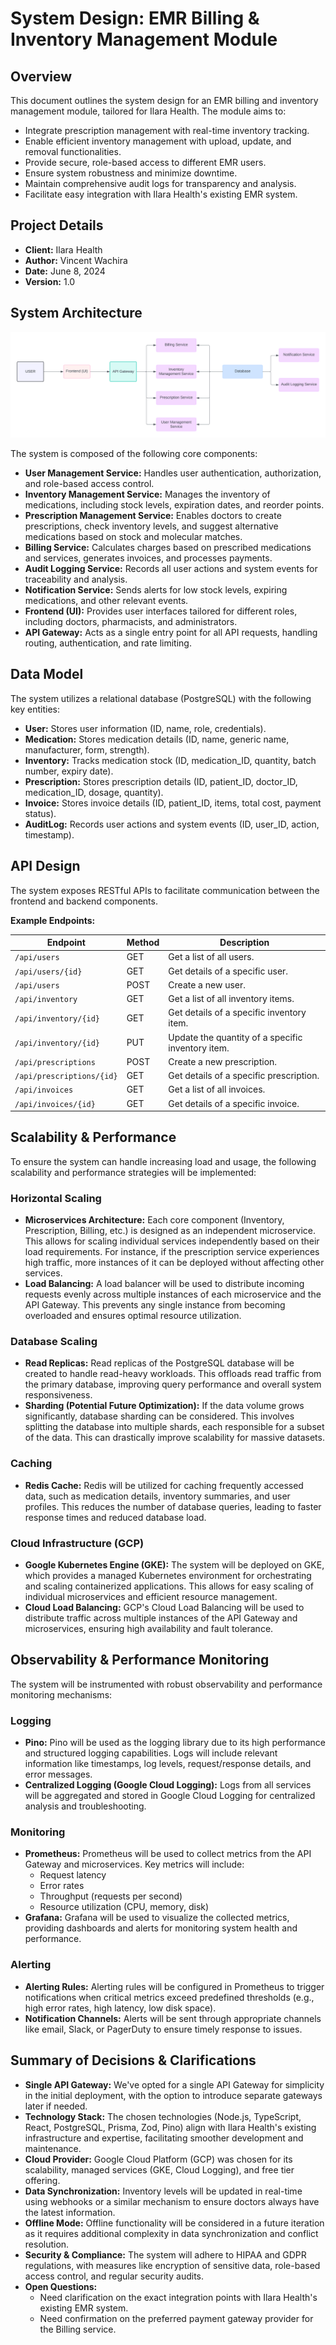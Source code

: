 # System Design: EMR Billing & Inventory Management Module

## Overview

This document outlines the system design for an EMR billing and inventory management module, tailored for Ilara Health. The module aims to:

* Integrate prescription management with real-time inventory tracking.
* Enable efficient inventory management with upload, update, and removal functionalities.
* Provide secure, role-based access to different EMR users.
* Ensure system robustness and minimize downtime.
* Maintain comprehensive audit logs for transparency and analysis.
* Facilitate easy integration with Ilara Health's existing EMR system.

## Project Details

* **Client:** Ilara Health
* **Author:** Vincent Wachira
* **Date:** June 8, 2024
* **Version:** 1.0

## System Architecture

![System Architecture Diagram](flowcharts/system-architecture-diagram.png)

The system is composed of the following core components:

* **User Management Service:** Handles user authentication, authorization, and role-based access control.
* **Inventory Management Service:** Manages the inventory of medications, including stock levels, expiration dates, and reorder points.
* **Prescription Management Service:** Enables doctors to create prescriptions, check inventory levels, and suggest alternative medications based on stock and molecular matches.
* **Billing Service:** Calculates charges based on prescribed medications and services, generates invoices, and processes payments.
* **Audit Logging Service:** Records all user actions and system events for traceability and analysis.
* **Notification Service:** Sends alerts for low stock levels, expiring medications, and other relevant events.
* **Frontend (UI):** Provides user interfaces tailored for different roles, including doctors, pharmacists, and administrators.
* **API Gateway:** Acts as a single entry point for all API requests, handling routing, authentication, and rate limiting.

## Data Model

The system utilizes a relational database (PostgreSQL) with the following key entities:

* **User:** Stores user information (ID, name, role, credentials).
* **Medication:** Stores medication details (ID, name, generic name, manufacturer, form, strength).
* **Inventory:** Tracks medication stock (ID, medication\_ID, quantity, batch number, expiry date).
* **Prescription:** Stores prescription details (ID, patient\_ID, doctor\_ID, medication\_ID, dosage, quantity).
* **Invoice:** Stores invoice details (ID, patient\_ID, items, total cost, payment status).
* **AuditLog:** Records user actions and system events (ID, user\_ID, action, timestamp).

## API Design

The system exposes RESTful APIs to facilitate communication between the frontend and backend components.

**Example Endpoints:**

| Endpoint                        | Method | Description                                                                      |
| --------------------------------- | ------ | -------------------------------------------------------------------------------- |
| `/api/users`                    | GET    | Get a list of all users.                                                          |
| `/api/users/{id}`                | GET    | Get details of a specific user.                                                   |
| `/api/users`                    | POST   | Create a new user.                                                               |
| `/api/inventory`                | GET    | Get a list of all inventory items.                                                |
| `/api/inventory/{id}`            | GET    | Get details of a specific inventory item.                                         |
| `/api/inventory/{id}`            | PUT    | Update the quantity of a specific inventory item.                                |
| `/api/prescriptions`            | POST   | Create a new prescription.                                                        |
| `/api/prescriptions/{id}`        | GET    | Get details of a specific prescription.                                          |
| `/api/invoices`                 | GET    | Get a list of all invoices.                                                     |
| `/api/invoices/{id}`             | GET    | Get details of a specific invoice.                                               |

## Scalability & Performance

To ensure the system can handle increasing load and usage, the following scalability and performance strategies will be implemented:

### Horizontal Scaling

* **Microservices Architecture:** Each core component (Inventory, Prescription, Billing, etc.) is designed as an independent microservice. This allows for scaling individual services independently based on their load requirements. For instance, if the prescription service experiences high traffic, more instances of it can be deployed without affecting other services.
* **Load Balancing:** A load balancer will be used to distribute incoming requests evenly across multiple instances of each microservice and the API Gateway. This prevents any single instance from becoming overloaded and ensures optimal resource utilization.

### Database Scaling

* **Read Replicas:**  Read replicas of the PostgreSQL database will be created to handle read-heavy workloads. This offloads read traffic from the primary database, improving query performance and overall system responsiveness.
* **Sharding (Potential Future Optimization):** If the data volume grows significantly, database sharding can be considered. This involves splitting the database into multiple shards, each responsible for a subset of the data. This can drastically improve scalability for massive datasets.

### Caching

* **Redis Cache:** Redis will be utilized for caching frequently accessed data, such as medication details, inventory summaries, and user profiles. This reduces the number of database queries, leading to faster response times and reduced database load.

### Cloud Infrastructure (GCP)

* **Google Kubernetes Engine (GKE):** The system will be deployed on GKE, which provides a managed Kubernetes environment for orchestrating and scaling containerized applications. This allows for easy scaling of individual microservices and efficient resource management.
* **Cloud Load Balancing:** GCP's Cloud Load Balancing will be used to distribute traffic across multiple instances of the API Gateway and microservices, ensuring high availability and fault tolerance.

## Observability & Performance Monitoring

The system will be instrumented with robust observability and performance monitoring mechanisms:

### Logging

* **Pino:** Pino will be used as the logging library due to its high performance and structured logging capabilities. Logs will include relevant information like timestamps, log levels, request/response details, and error messages.
* **Centralized Logging (Google Cloud Logging):** Logs from all services will be aggregated and stored in Google Cloud Logging for centralized analysis and troubleshooting.

### Monitoring

* **Prometheus:** Prometheus will be used to collect metrics from the API Gateway and microservices. Key metrics will include:
  * Request latency
  * Error rates
  * Throughput (requests per second)
  * Resource utilization (CPU, memory, disk)
* **Grafana:** Grafana will be used to visualize the collected metrics, providing dashboards and alerts for monitoring system health and performance.

### Alerting

* **Alerting Rules:**  Alerting rules will be configured in Prometheus to trigger notifications when critical metrics exceed predefined thresholds (e.g., high error rates, high latency, low disk space).
* **Notification Channels:** Alerts will be sent through appropriate channels like email, Slack, or PagerDuty to ensure timely response to issues.

## Summary of Decisions & Clarifications

* **Single API Gateway:** We've opted for a single API Gateway for simplicity in the initial deployment, with the option to introduce separate gateways later if needed.
* **Technology Stack:** The chosen technologies (Node.js, TypeScript, React, PostgreSQL, Prisma, Zod, Pino) align with Ilara Health's existing infrastructure and expertise, facilitating smoother development and maintenance.
* **Cloud Provider:** Google Cloud Platform (GCP) was chosen for its scalability, managed services (GKE, Cloud Logging), and free tier offering.
* **Data Synchronization:** Inventory levels will be updated in real-time using webhooks or a similar mechanism to ensure doctors always have the latest information.
* **Offline Mode:** Offline functionality will be considered in a future iteration as it requires additional complexity in data synchronization and conflict resolution.
* **Security & Compliance:**  The system will adhere to HIPAA and GDPR regulations, with measures like encryption of sensitive data, role-based access control, and regular security audits.
* **Open Questions:**
  * Need clarification on the exact integration points with Ilara Health's existing EMR system.
  * Need confirmation on the preferred payment gateway provider for the Billing service.

